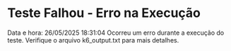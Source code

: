 # Teste Falhou - Erro na Execução
Data e hora: 26/05/2025 18:31:04
Ocorreu um erro durante a execução do teste. Verifique o arquivo k6_output.txt para mais detalhes.
